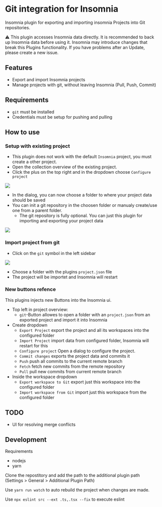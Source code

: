 # Git integration for Insomnia

Insomnia plugin for exporting and importing insomnia Projects into Git
repositories.

⚠️ This plugin accesses Insomnia data directly. It is recommended to back up
Insomnia data before using it. Insomnia may introduce changes that break this
Plugins functionality. If you have problems after an Update, please create a new
issue.

## Features

- Export and import Insomnia projects
- Manage projects with git, without leaving Insomnia (Pull, Push, Commit)

## Requirements

- `git` must be installed
- Credentials must be setup for pushing and pulling

## How to use

### Setup with existing project

- This plugin does not work with the default `Insomnia` project, you must create a other project.
- Open the collection overview of the existing project.
- Click the plus on the top right and in the dropdown choose `Configure project`

![](https://cdn.discordapp.com/attachments/321212401158717440/1147266012811624539/Screenshot_2023-09-01_220920.png)

- In the dialog, you can now choose a folder to where your project data should be saved
- You can init a git repository in the choosen folder or manualy create/use one from a parent folder.
  - The git repository is fully optional. You can just this plugin for importing and exporting your project data

![](https://cdn.discordapp.com/attachments/321212401158717440/1147266013033943220/Screenshot_2023-09-01_221009.png)

### Import project from git

- Click on the `git` symbol in the left sidebar

![](https://cdn.discordapp.com/attachments/321212401158717440/1147266013298171914/Screenshot_2023-09-01_221043.png)

- Choose a folder with the plugins `project.json` file
- The project will be importet and Insomnia will restart

### New buttons refence

This plugins injects new Buttons into the Insomnia ui.

- Top left in project overview:
  - `git`-Button allowes to open a folder with an `project.json` from an exported project and import it into Insomnia
- Create dropdown
  - `Export Project` export the project and all its workspaces into the configured folder
  - `Import Project` import data from configured folder, Insomnia will restart for this
  - `Configure project` Open a dialog to configure the project.
  - `Commit changes` exports the project data and commits it
  - `Push` push all commits to the current remote branch
  - `Fetch` fetch new commits from the remote repository
  - `Pull` pull new commits from current remote branch
- Inside the workspace dropdown
  - `Export workspace to Git` export just this workspace into the configured folder
  - `Import workspace from Git` import just this workspace from the configured folder

## TODO

- UI for resolving merge conflicts

## Development

Requirements
- nodejs
- yarn

Clone the repostitory and add the path to the additional plugin path (Settings > General > Additional Plugin Path)

Use `yarn run watch` to auto rebuild the project when changes are made.

Use `npx eslint src --ext .ts,.tsx --fix` to execute eslint
